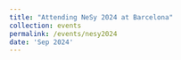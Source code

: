 ```yaml
---
title: "Attending NeSy 2024 at Barcelona"
collection: events
permalink: /events/nesy2024
date: 'Sep 2024'
---
```

